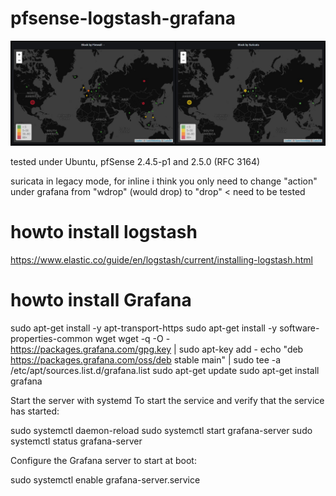 # pfsense-logstash-grafana

![ScreenShot](https://github.com/kiokoman/pfsense-logstash-grafana/blob/master/images/Immagine.jpg)

tested under Ubuntu, pfSense 2.4.5-p1 and 2.5.0 (RFC 3164)

suricata in legacy mode, for inline i think you only need to change "action" under grafana from "wdrop" (would drop) to "drop" < need to be tested


# howto install logstash
https://www.elastic.co/guide/en/logstash/current/installing-logstash.html

# howto install Grafana
sudo apt-get install -y apt-transport-https
sudo apt-get install -y software-properties-common wget
wget -q -O - https://packages.grafana.com/gpg.key | sudo apt-key add -
echo "deb https://packages.grafana.com/oss/deb stable main" | sudo tee -a /etc/apt/sources.list.d/grafana.list 
sudo apt-get update
sudo apt-get install grafana

Start the server with systemd
To start the service and verify that the service has started:

sudo systemctl daemon-reload
sudo systemctl start grafana-server
sudo systemctl status grafana-server

Configure the Grafana server to start at boot:

sudo systemctl enable grafana-server.service
